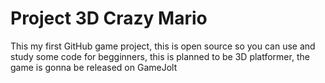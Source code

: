 # Project 3D Crazy Mario
This my first GitHub game project, this is open source so you can use and study some code for begginners, this is planned to be 3D platformer, the game is gonna be released on GameJolt
